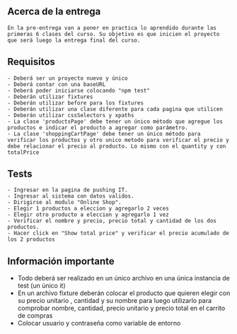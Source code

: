 ## Acerca de la entrega
```
En la pre-entrega van a poner en practica lo aprendido durante las primeras 6 clases del curso. Su objetivo es que inicien el proyecto que será luego la entrega final del curso.
```

## Requisitos
```
- Deberá ser un proyecto nuevo y único
- Deberá contar con una baseURL
- Deberá poder iniciarse colocando "npm test"
- Deberán utilizar fixtures
- Deberán utilizar before para los fixtures
- Deberán utilizar una clase diferente para cada pagina que utilicen
- Deberán utilizar cssSelectors y xpaths
- La clase 'productsPage' debe tener un único método que agregue los productos e indicar el producto a agregar como parámetro.
- La clase 'shoppingCartPage' debe tener un único método para verificar los productos y otro unico metodo para verificar el precio y debe relacionar el precio al producto. Lo mismo con el quantity y con totalPrice

```

## Tests
```
- Ingresar en la pagina de pushing IT.
- Ingresar al sistema con datos validos.
- Dirigirse al modulo "Online Shop".
- Elegir 1 productos a eleccion y agregarlo 2 veces
- Elegir otro producto a eleccion y agregarlo 1 vez
- Verificar el nombre y precio, precio total y cantidad de los dos productos.
- Hacer click en "Show total price" y verificar el precio acumulado de los 2 productos
```

## Información importante
- Todo deberá ser realizado en un único archivo en una única instancia de test (un único it)
- En un archivo fixture deberán colocar el producto que quieren elegir con su precio unitario
, cantidad y su nombre para luego utilizarlo para comprobar nombre, cantidad, precio
unitario y precio total en el carrito de compras
- Colocar usuario y contraseña como variable de entorno